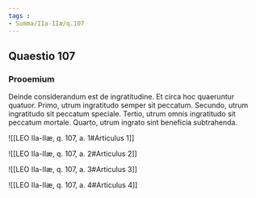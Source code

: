 ```yaml
---
tags : 
- Summa/IIa-IIæ/q.107
---
```


## Quaestio 107

### Prooemium

Deinde considerandum est de ingratitudine. Et circa hoc quaeruntur quatuor. Primo, utrum ingratitudo semper sit peccatum. Secundo, utrum ingratitudo sit peccatum speciale. Tertio, utrum omnis ingratitudo sit peccatum mortale. Quarto, utrum ingrato sint beneficia subtrahenda.

![[LEO IIa-IIæ, q. 107, a. 1#Articulus 1]]

![[LEO IIa-IIæ, q. 107, a. 2#Articulus 2]]

![[LEO IIa-IIæ, q. 107, a. 3#Articulus 3]]

![[LEO IIa-IIæ, q. 107, a. 4#Articulus 4]]

